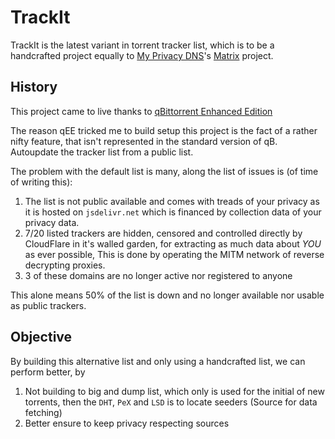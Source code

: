 # TrackIt

TrackIt is the latest variant in torrent tracker list, which is to be a handcrafted project equally to
[My Privacy DNS][MpDNS]'s [Matrix][Matrix] project.

## History

This project came to live thanks to [qBittorrent Enhanced Edition][qEE]

The reason qEE tricked me to build setup this project is the fact of a rather nifty feature, that isn't represented in
the standard version of qB. Autoupdate the tracker list from a public list.

The problem with the default list is many, along the list of issues is (of time of writing this):

1. The list is not public available and comes with treads of your privacy as it is hosted on `jsdelivr.net` which is financed by collection data of your privacy data.
2. 7/20 listed trackers are hidden, censored and controlled directly by CloudFlare in it's walled garden, for extracting as much data about _YOU_ as ever possible, This is done by operating the MITM network of reverse decrypting proxies.
3. 3 of these domains are no longer active nor registered to anyone

This alone means 50% of the list is down and no longer available nor usable as public trackers.

## Objective

By building this alternative list and only using a handcrafted list, we can perform better, by

1. Not building to big and dump list, which only is used for the initial of new torrents, then the `DHT`, `PeX` and `LSD` is to locate seeders (Source for data fetching)
2. Better ensure to keep privacy respecting sources











[//]: # (Link index, sort by appearance)

[MpDNS]: https://www.mypdns.org/ "My Privacy DNS, Let no one track you online"

[Matrix]: https://github.com/mypdns/matrix "My Privacy DNS handcrafted blacklists"

[qEE]: https://github.com/c0re100/qBittorrent-Enhanced-Edition "qBittorrent Enhanced Edition"

